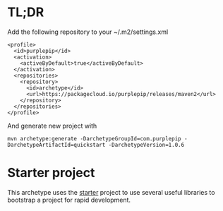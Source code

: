 # TL;DR

Add the following repository to your ~/.m2/settings.xml

    <profile>
      <id>purplepip</id>
      <activation>
        <activeByDefault>true</activeByDefault>
      </activation>
      <repositories>
        <repository>
          <id>archetype</id>
          <url>https://packagecloud.io/purplepip/releases/maven2</url>
        </repository>
      </repositories>
    </profile>
    
And generate new project with

    mvn archetype:generate -DarchetypeGroupId=com.purplepip -DarchetypeArtifactId=quickstart -DarchetypeVersion=1.0.6

# Starter project

This archetype uses the [starter](https://github.com/purplepip/starter) project
to use several useful libraries to bootstrap a project for rapid development.
      